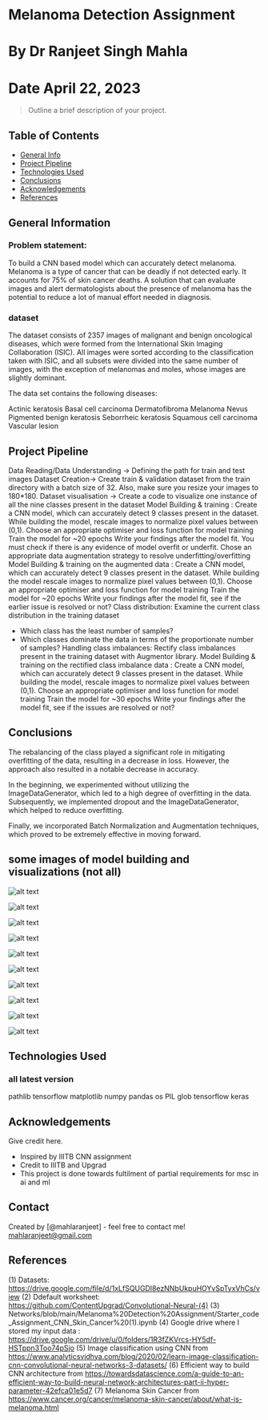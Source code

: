 # Melanoma Detection Assignment
# By Dr Ranjeet Singh Mahla
# Date April 22, 2023
> Outline a brief description of your project.


## Table of Contents
* [General Info](#general-information)
* [Project Pipeline](#Project-Pipeline)
* [Technologies Used](#technologies-used)
* [Conclusions](#conclusions)
* [Acknowledgements](#acknowledgements)
* [References](#References)

<!-- You can include any other section that is pertinent to your problem -->

## General Information

### Problem statement: 
To build a CNN based model which can accurately detect melanoma. Melanoma is a type of cancer that can be deadly if not detected early. It accounts for 75% of skin cancer deaths. A solution that can evaluate images and alert dermatologists about the presence of melanoma has the potential to reduce a lot of manual effort needed in diagnosis.

### dataset

The dataset consists of 2357 images of malignant and benign oncological diseases, which were formed from the International Skin Imaging Collaboration (ISIC). All images were sorted according to the classification taken with ISIC, and all subsets were divided into the same number of images, with the exception of melanomas and moles, whose images are slightly dominant.


The data set contains the following diseases:

Actinic keratosis
Basal cell carcinoma
Dermatofibroma
Melanoma
Nevus
Pigmented benign keratosis
Seborrheic keratosis
Squamous cell carcinoma
Vascular lesion


## Project Pipeline
Data Reading/Data Understanding → Defining the path for train and test images 
Dataset Creation→ Create train & validation dataset from the train directory with a batch size of 32. Also, make sure you resize your images to 180*180.
Dataset visualisation → Create a code to visualize one instance of all the nine classes present in the dataset 
Model Building & training : 
Create a CNN model, which can accurately detect 9 classes present in the dataset. While building the model, rescale images to normalize pixel values between (0,1).
Choose an appropriate optimiser and loss function for model training
Train the model for ~20 epochs
Write your findings after the model fit. You must check if there is any evidence of model overfit or underfit.
Chose an appropriate data augmentation strategy to resolve underfitting/overfitting 
Model Building & training on the augmented data :
Create a CNN model, which can accurately detect 9 classes present in the dataset. While building the model rescale images to normalize pixel values between (0,1).
Choose an appropriate optimiser and loss function for model training
Train the model for ~20 epochs
Write your findings after the model fit, see if the earlier issue is resolved or not?
Class distribution: Examine the current class distribution in the training dataset 
- Which class has the least number of samples?
- Which classes dominate the data in terms of the proportionate number of samples?
Handling class imbalances: Rectify class imbalances present in the training dataset with Augmentor library.
Model Building & training on the rectified class imbalance data :
Create a CNN model, which can accurately detect 9 classes present in the dataset. While building the model, rescale images to normalize pixel values between (0,1).
Choose an appropriate optimiser and loss function for model training
Train the model for ~30 epochs
Write your findings after the model fit, see if the issues are resolved or not?




<!-- You don't have to answer all the questions - just the ones relevant to your project. -->

## Conclusions

The rebalancing of the class played a significant role in mitigating overfitting of the data, resulting in a decrease in loss. However, the approach also resulted in a notable decrease in accuracy.

In the beginning, we experimented without utilizing the ImageDataGenerator, which led to a high degree of overfitting in the data. Subsequently, we implemented dropout and the ImageDataGenerator, which helped to reduce overfitting.

Finally, we incorporated Batch Normalization and Augmentation techniques, which proved to be extremely effective in moving forward.


## some images of model building and visualizations (not all)

![alt text](https://github.com/mahlaranjeet/Melanoma_Detection_Assignment_CNN/blob/main/images/Image1.png)

![alt text](https://github.com/mahlaranjeet/Melanoma_Detection_Assignment_CNN/blob/main/images/Image2.png)

![alt text](https://github.com/mahlaranjeet/Melanoma_Detection_Assignment_CNN/blob/main/images/Image3.png)

![alt text](https://github.com/mahlaranjeet/Melanoma_Detection_Assignment_CNN/blob/main/images/Image4.png)

![alt text](https://github.com/mahlaranjeet/Melanoma_Detection_Assignment_CNN/blob/main/images/Image5.png)

![alt text](https://github.com/mahlaranjeet/Melanoma_Detection_Assignment_CNN/blob/main/images/Image6.png)

![alt text](https://github.com/mahlaranjeet/Melanoma_Detection_Assignment_CNN/blob/main/images/Image7.png)

![alt text](https://github.com/mahlaranjeet/Melanoma_Detection_Assignment_CNN/blob/main/images/Image8.png)

![alt text](https://github.com/mahlaranjeet/Melanoma_Detection_Assignment_CNN/blob/main/images/Image9.png)

![alt text](https://github.com/mahlaranjeet/Melanoma_Detection_Assignment_CNN/blob/main/images/Image10.png)


<!-- You don't have to answer all the questions - just the ones relevant to your project. -->


## Technologies Used
### all latest version
pathlib 
tensorflow 
matplotlib
numpy 
pandas 
os
PIL 
glob 
tensorflow 
keras

<!-- As the libraries versions keep on changing, it is recommended to mention the version of library used in this project -->

## Acknowledgements
Give credit here.
- Inspired by IIITB CNN assignment
- Credit to IIITB and Upgrad
- This project is done towards fultilment of partial requirements for msc in ai and ml


## Contact
Created by [@mahlaranjeet] - feel free to contact me! mahlaranjeet@gmail.com

## References

(1) Datasets: https://drive.google.com/file/d/1xLfSQUGDl8ezNNbUkpuHOYvSpTyxVhCs/view
(2) Ddefault worksheet: https://github.com/ContentUpgrad/Convolutional-Neural-(4) 
(3) Networks/blob/main/Melanoma%20Detection%20Assignment/Starter_code_Assignment_CNN_Skin_Cancer%20(1).ipynb
(4) Google drive where I stored my input data : https://drive.google.com/drive/u/0/folders/1R3fZKVrcs-HY5df-HSTppn3Too74pSjo
(5) Image classification using CNN from https://www.analyticsvidhya.com/blog/2020/02/learn-image-classification-cnn-convolutional-neural-networks-3-datasets/
(6) Efficient way to build CNN architecture from https://towardsdatascience.com/a-guide-to-an-efficient-way-to-build-neural-network-architectures-part-ii-hyper-parameter-42efca01e5d7
(7) Melanoma Skin Cancer from https://www.cancer.org/cancer/melanoma-skin-cancer/about/what-is-melanoma.html
